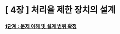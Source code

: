 # [ 4장 ] 처리율 제한 장치의 설계

### [1단계 : 문제 이해 및 설계 범위 확정](https://github.com/ulimy/study/blob/main/architecture/4%EC%9E%A5/1%EB%8B%A8%EA%B3%84%20%3A%20%EB%AC%B8%EC%A0%9C%20%EC%9D%B4%ED%95%B4%20%EB%B0%8F%20%EC%84%A4%EA%B3%84%20%EB%B2%94%EC%9C%84%20%ED%99%95%EC%A0%95.md)